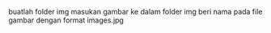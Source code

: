 buatlah folder img 
masukan gambar ke dalam folder img
beri nama pada file gambar dengan format images.jpg
